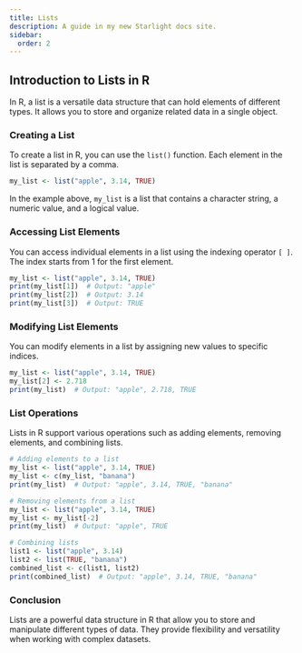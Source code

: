 ```yaml
---
title: Lists
description: A guide in my new Starlight docs site.
sidebar:
  order: 2
---
```

## Introduction to Lists in R

In R, a list is a versatile data structure that can hold elements of different types. It allows you to store and organize related data in a single object.

### Creating a List

To create a list in R, you can use the `list()` function. Each element in the list is separated by a comma.

```R
my_list <- list("apple", 3.14, TRUE)
```

In the example above, `my_list` is a list that contains a character string, a numeric value, and a logical value.

### Accessing List Elements

You can access individual elements in a list using the indexing operator `[ ]`. The index starts from 1 for the first element.

```R
my_list <- list("apple", 3.14, TRUE)
print(my_list[1])  # Output: "apple"
print(my_list[2])  # Output: 3.14
print(my_list[3])  # Output: TRUE
```

### Modifying List Elements

You can modify elements in a list by assigning new values to specific indices.

```R
my_list <- list("apple", 3.14, TRUE)
my_list[2] <- 2.718
print(my_list)  # Output: "apple", 2.718, TRUE
```

### List Operations

Lists in R support various operations such as adding elements, removing elements, and combining lists.

```R
# Adding elements to a list
my_list <- list("apple", 3.14, TRUE)
my_list <- c(my_list, "banana")
print(my_list)  # Output: "apple", 3.14, TRUE, "banana"

# Removing elements from a list
my_list <- list("apple", 3.14, TRUE)
my_list <- my_list[-2]
print(my_list)  # Output: "apple", TRUE

# Combining lists
list1 <- list("apple", 3.14)
list2 <- list(TRUE, "banana")
combined_list <- c(list1, list2)
print(combined_list)  # Output: "apple", 3.14, TRUE, "banana"
```

### Conclusion

Lists are a powerful data structure in R that allow you to store and manipulate different types of data. They provide flexibility and versatility when working with complex datasets.